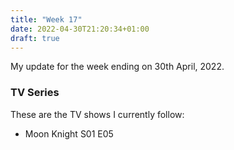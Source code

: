 ```yaml
---
title: "Week 17"
date: 2022-04-30T21:20:34+01:00
draft: true
---
```

My update for the week ending on 30th April, 2022.

### TV Series
These are the TV shows I currently follow:
* Moon Knight S01 E05
